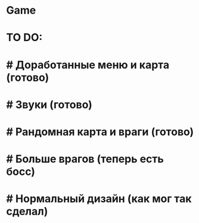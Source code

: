 # Game
# TO DO:
#  
# #  Доработанные меню и карта (готово)
# #  Звуки (готово)
# #  Рандомная карта и враги (готово)
# #  Больше врагов (теперь есть босс)
# #  Нормальный дизайн (как мог так сделал)
#
 
